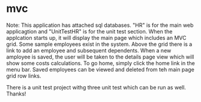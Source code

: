 # mvc
Note:
This application has attached sql databases. "HR" is for the main web applicagtion and "UnitTestHR" is for the unit test section.
When the applcation starts up, it will display the main page which includes an MVC grid. Some sample employees exist in the system.
Above the grid there is a link to add an employee and subsequent dependents. When a new amployee is saved, the user will be taken to the 
details page view which will show some costs calculations. To go home, simply click the home link in the menu bar. Saved employees can 
be viewed and deleted from teh main page grid row links.

There is a unit test project withg three unit test which can be run as well. Thanks! 

